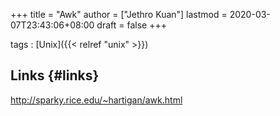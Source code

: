 +++
title = "Awk"
author = ["Jethro Kuan"]
lastmod = 2020-03-07T23:43:06+08:00
draft = false
+++

tags
: [Unix]({{< relref "unix" >}})


## Links {#links}

<http://sparky.rice.edu/~hartigan/awk.html>
